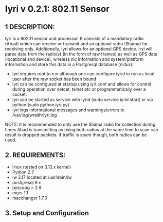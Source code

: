 # Iyri v 0.2.1: 802.11 Sensor

## 1 DESCRIPTION:
Iyri is a 802.11 sensor and processor. It consists of a mandatory radio (Abad) which can receive or transmit and an optional radio (Shama) for receiving only. Additionally, Iyri allows for an optional GPS device. Iryi will parse data from the radio(s) (in the form of raw frames) as well as GPS data (locational and device), wireless nic information and system/platform information and store this data in a Postgresql database (nidus). 
 * Iyri requires root to run although one can configure iyrid to run as local user after the raw socket has been bound
 * Iyri can be configured at startup using iyri.conf and allows for control during operation over netcat, telnet etc or programmatically over a socket. 
 * Iyri can be started as service with iyrid (sudo service iyrid start) or via python (sudo python iyri.py)
 * Iyri logs informational messages and warnings/errors to /var/log/wraith/iyri.log

NOTE: It is recommended to only use the Shama radio for collection during times Abad is transmitting as using both radios at the same time to scan can result in dropped packets. If traffic is spare though, both radios can be used. 

## 2. REQUIREMENTS: 
 * linux (tested on 3.13.x kernel)
 * Python 2.7
 * iw 3.17 located at /usr/sbin/iw
 * postgresql 9.x
 * pyscopg > 2.6
 * mgrs 1.1
 * macchanger 1.7.0

## 3. Setup and Configuration
